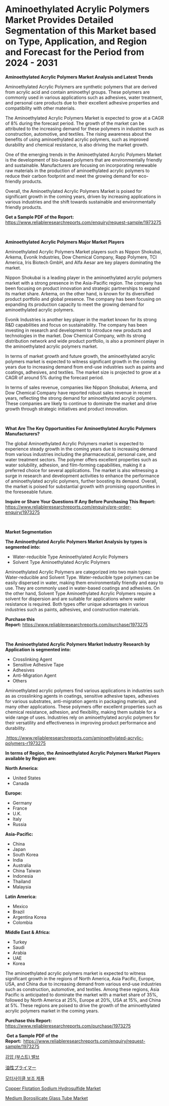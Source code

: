 <p><h1>Aminoethylated Acrylic Polymers Market Provides Detailed Segmentation of this Market based on Type, Application, and Region and Forecast for the Period from 2024 - 2031</h1></p><p><strong>Aminoethylated Acrylic Polymers Market Analysis and Latest Trends</strong></p>
<p><p>Aminoethylated Acrylic Polymers are synthetic polymers that are derived from acrylic acid and contain aminoethyl groups. These polymers are commonly used in various applications such as adhesives, water treatment, and personal care products due to their excellent adhesive properties and compatibility with other materials.</p><p>The Aminoethylated Acrylic Polymers Market is expected to grow at a CAGR of 8% during the forecast period. The growth of the market can be attributed to the increasing demand for these polymers in industries such as construction, automotive, and textiles. The rising awareness about the benefits of using aminoethylated acrylic polymers, such as improved durability and chemical resistance, is also driving the market growth.</p><p>One of the emerging trends in the Aminoethylated Acrylic Polymers Market is the development of bio-based polymers that are environmentally friendly and sustainable. Manufacturers are focusing on incorporating renewable raw materials in the production of aminoethylated acrylic polymers to reduce their carbon footprint and meet the growing demand for eco-friendly products.</p><p>Overall, the Aminoethylated Acrylic Polymers Market is poised for significant growth in the coming years, driven by increasing applications in various industries and the shift towards sustainable and environmentally friendly products.</p></p>
<p><strong>Get a Sample PDF of the Report:&nbsp;</strong> <a href="https://www.reliableresearchreports.com/enquiry/request-sample/1973275">https://www.reliableresearchreports.com/enquiry/request-sample/1973275</a></p>
<p>&nbsp;</p>
<p><strong>Aminoethylated Acrylic Polymers Major Market Players</strong></p>
<p><p>Aminoethylated Acrylic Polymers Market players such as Nippon Shokubai, Arkema, Evonik Industries, Dow Chemical Company, Rapp Polymere, TCI America, Iris Biotech GmbH, and Alfa Aesar are key players dominating the market.</p><p>Nippon Shokubai is a leading player in the aminoethylated acrylic polymers market with a strong presence in the Asia-Pacific region. The company has been focusing on product innovation and strategic partnerships to expand its market share. Arkema, on the other hand, is known for its diversified product portfolio and global presence. The company has been focusing on expanding its production capacity to meet the growing demand for aminoethylated acrylic polymers.</p><p>Evonik Industries is another key player in the market known for its strong R&D capabilities and focus on sustainability. The company has been investing in research and development to introduce new products and technologies in the market. Dow Chemical Company, with its strong distribution network and wide product portfolio, is also a prominent player in the aminoethylated acrylic polymers market.</p><p>In terms of market growth and future growth, the aminoethylated acrylic polymers market is expected to witness significant growth in the coming years due to increasing demand from end-use industries such as paints and coatings, adhesives, and textiles. The market size is projected to grow at a CAGR of around 5% during the forecast period.</p><p>In terms of sales revenue, companies like Nippon Shokubai, Arkema, and Dow Chemical Company have reported robust sales revenue in recent years, reflecting the strong demand for aminoethylated acrylic polymers. These companies are likely to continue to dominate the market and drive growth through strategic initiatives and product innovation.</p></p>
<p>&nbsp;</p>
<p><strong>What Are The Key Opportunities For Aminoethylated Acrylic Polymers Manufacturers?</strong></p>
<p><p>The global Aminoethylated Acrylic Polymers market is expected to experience steady growth in the coming years due to increasing demand from various industries including the pharmaceutical, personal care, and water treatment sectors. The polymer offers excellent properties such as water solubility, adhesion, and film-forming capabilities, making it a preferred choice for several applications. The market is also witnessing a surge in research and development activities to enhance the performance of aminoethylated acrylic polymers, further boosting its demand. Overall, the market is poised for substantial growth with promising opportunities in the foreseeable future.</p></p>
<p><strong>Inquire or Share Your Questions If Any Before Purchasing This Report:</strong> <a href="https://www.reliableresearchreports.com/enquiry/pre-order-enquiry/1973275">https://www.reliableresearchreports.com/enquiry/pre-order-enquiry/1973275</a></p>
<p>&nbsp;</p>
<p><strong>Market Segmentation</strong></p>
<p><strong>The Aminoethylated Acrylic Polymers Market Analysis by types is segmented into:</strong></p>
<p><ul><li>Water-reducible Type Aminoethylated Acrylic Polymers</li><li>Solvent Type Aminoethylated Acrylic Polymers</li></ul></p>
<p><p>Aminoethylated Acrylic Polymers are categorized into two main types: Water-reducible and Solvent Type. Water-reducible type polymers can be easily dispersed in water, making them environmentally friendly and easy to use. They are commonly used in water-based coatings and adhesives. On the other hand, Solvent Type Aminoethylated Acrylic Polymers require a solvent for dispersion and are suitable for applications where water resistance is required. Both types offer unique advantages in various industries such as paints, adhesives, and construction materials.</p></p>
<p><strong>Purchase this Report:&nbsp;</strong><a href="https://www.reliableresearchreports.com/purchase/1973275">https://www.reliableresearchreports.com/purchase/1973275</a></p>
<p>&nbsp;</p>
<p><strong>The Aminoethylated Acrylic Polymers Market Industry Research by Application is segmented into:</strong></p>
<p><ul><li>Crosslinking Agent</li><li>Sensitive Adhesive Tape</li><li>Adhesives</li><li>Anti-Migration Agent</li><li>Others</li></ul></p>
<p><p>Aminoethylated acrylic polymers find various applications in industries such as as crosslinking agents in coatings, sensitive adhesive tapes, adhesives for various substrates, anti-migration agents in packaging materials, and many other applications. These polymers offer excellent properties such as chemical resistance, adhesion, and flexibility, making them suitable for a wide range of uses. Industries rely on aminoethylated acrylic polymers for their versatility and effectiveness in improving product performance and durability.</p></p>
<p><a href="https://www.reliableresearchreports.com/aminoethylated-acrylic-polymers-r1973275">&nbsp;https://www.reliableresearchreports.com/aminoethylated-acrylic-polymers-r1973275</a></p>
<p><strong>In terms of Region, the Aminoethylated Acrylic Polymers Market Players available by Region are:</strong></p>
<p>
    <p> <strong> North America: </strong>
        <ul>
            <li>United States</li>
            <li>Canada</li>
        </ul>
        </p> 
    <p> <strong> Europe: </strong>
        <ul>
            <li>Germany</li>
            <li>France</li>
            <li>U.K.</li>
            <li>Italy</li>
            <li>Russia</li>
        </ul>
        </p> 
    <p> <strong> Asia-Pacific: </strong>
        <ul>
            <li>China</li>
            <li>Japan</li>
            <li>South Korea</li>
            <li>India</li>
            <li>Australia</li>
            <li>China Taiwan</li>
            <li>Indonesia</li>
            <li>Thailand</li>
            <li>Malaysia</li>
        </ul>
        </p> 
    <p> <strong> Latin America: </strong>
        <ul>
            <li>Mexico</li>
            <li>Brazil</li>
            <li>Argentina Korea</li>
            <li>Colombia</li>
        </ul>
        </p> 
    <p> <strong> Middle East & Africa: </strong>
        <ul>
            <li>Turkey</li>
            <li>Saudi</li>
            <li>Arabia</li>
            <li>UAE</li>
            <li>Korea</li>
        </ul>
    </p>
    </p>
<p><p>The aminoethylated acrylic polymers market is expected to witness significant growth in the regions of North America, Asia Pacific, Europe, USA, and China due to increasing demand from various end-use industries such as construction, automotive, and textiles. Among these regions, Asia Pacific is anticipated to dominate the market with a market share of 35%, followed by North America at 25%, Europe at 20%, USA at 15%, and China at 5%. These regions are poised to drive the growth of the aminoethylated acrylic polymers market in the coming years.</p></p>
<p><strong>Purchase this Report: </strong><a href="https://www.reliableresearchreports.com/purchase/1973275">https://www.reliableresearchreports.com/purchase/1973275</a></p>
<p>&nbsp;<strong>Get a Sample PDF of the Report:&nbsp;&nbsp;</strong><a href="https://www.reliableresearchreports.com/enquiry/request-sample/1973275">https://www.reliableresearchreports.com/enquiry/request-sample/1973275</a></p>
<p><strong></strong></p>
<p><p><a href="https://github.com/vsap75a286l/Market-Research-Report-List-2/blob/main/9269248145582.md">감압 (부스트) 밸브</a></p><p><a href="https://github.com/ChloeConn27/Market-Research-Report-List-1/blob/main/1536770139265.md">油性プライマー</a></p><p><a href="https://github.com/idcefvhkdut6/Market-Research-Report-List-2/blob/main/8061891145581.md">모터사이클 보조 제품</a></p><p><a href="https://github.com/julyju69/Market-Research-Report-List-3/blob/main/copper-flotation-sodium-hydrosulfide-market.md">Copper Flotation Sodium Hydrosulfide Market</a></p><p><a href="https://github.com/nathandecarvalho/Market-Research-Report-List-3/blob/main/medium-borosilicate-glass-tube-market.md">Medium Borosilicate Glass Tube Market</a></p></p>